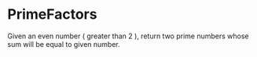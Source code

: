 # PrimeFactors
Given an even number ( greater than 2 ), return two prime numbers whose sum will be equal to given number.
